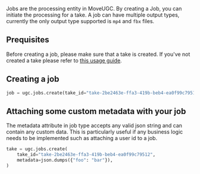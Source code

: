 Jobs are the processing entity in MoveUGC. By creating a Job, you can initiate the processing for a take. 
A job can have multiple output types, currently the only output type supported is `mp4` and `fbx` files.

## Prequisites

Before creating a job, please make sure that a take is created. If you've not created a take please refer to [this usage guide](/move-ugc-python/latest/getting-started/usage/take/).

## Creating a job

```python
job = ugc.jobs.create(take_id="take-2be2463e-ffa3-419b-beb4-ea0f99c79512")
```

## Attaching some custom metadata with your job

The metadata attribute in job type accepts any valid json string and can contain any custom data. This is particularly useful if any business logic needs to be implemented such as attaching a user id to a job.

```python
take = ugc.jobs.create(
    take_id="take-2be2463e-ffa3-419b-beb4-ea0f99c79512",
    metadata=json.dumps({"foo": "bar"}),
)
```